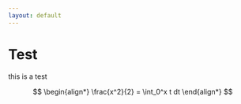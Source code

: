 ```yaml
---
layout: default
---
```


# Test
this is a test

$$
\begin{align*}
\frac{x^2}{2} = \int_0^x t dt
\end{align*}
$$
